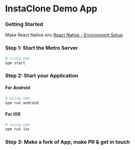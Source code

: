 # InstaClone Demo App

### Getting Started

Make React Native env [React Native - Environment Setup](https://reactnative.dev/docs/environment-setup)

### Step 1: Start the Metro Server

```bash
# using npm
npm start
```

### Step 2: Start your Application

#### For Android

```bash
# using npm
npm run android
```

#### For iOS

```bash
# using npm
npm run ios
```

### Step 3: Make a fork of App, make PR & get in touch
